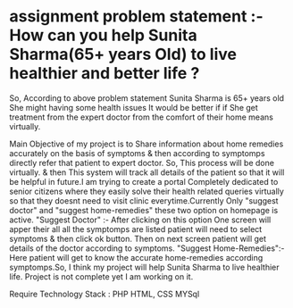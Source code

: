 # assignment problem statement :- How can you help Sunita Sharma(65+ years Old) to live healthier and better life ?
So, According to above problem statement Sunita Sharma is 65+ years old She might having some health issues It would be better if if She get treatment from the expert doctor from the comfort of their home means virtually. 

Main Objective of my project is to Share information about home remedies accurately on the basis of symptoms & then according to symptomps directly refer that patient  to expert doctor. So, This process will be done virtually. & then This system will track all details of the patient so that it will be helpful in future.I am trying to create a portal Completely dedicated to senior citizens where they easily solve their health related queries virtually so that they doesnt need to visit clinic everytime.Currently Only "suggest doctor" and "suggest home-remedies" these two option on homepage is active.
"Suggest Doctor" :- After clicking on this option One screen will apper their all all the symptomps are listed patient will need to select symptoms & then click ok button. Then on next screen patient will get details of the doctor according to symptoms.
"Suggest Home-Remedies":- Here patient will get to know the accurate home-remedies according symptomps.So, I think my project will help Sunita Sharma to live healthier life.
Project is not complete yet I am working on it.

Require Technology Stack :
PHP
HTML, CSS
MYSql
